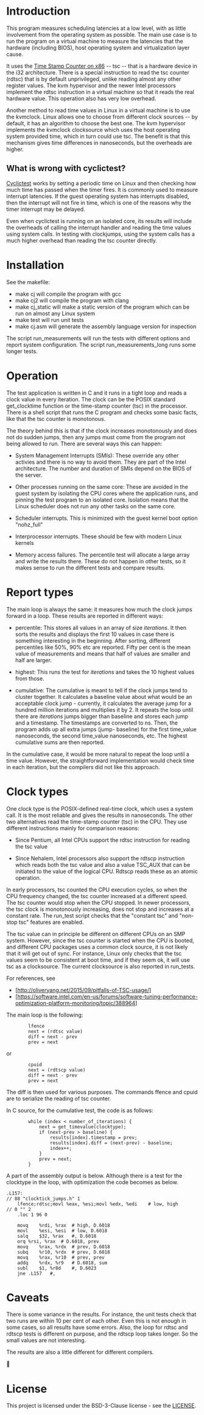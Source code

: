 # Introduction

This program measures scheduling latencies at a low level, with as little involvement from the operating system as possible. The main use case is to run the program on a virtual machine to measure the latencies that the hardware (including BIOS), host operating system and virtualization layer cause.

It uses the [Time Stamp Counter on x86](https://en.wikipedia.org/wiki/Time_Stamp_Counter) -- tsc --  that is a hardware device in the i32 architecture. There is a special instruction to read the tsc counter (rdtsc) that is by default unprivileged, unlike reading almost any other register values. The kvm hypervisor and the newer Intel processors implement the rdtsc instruction in a virtual machine so that it reads the real hardware value. This operation also has very low overhead.

Another method to read time values in Linux in a virtual machine is to use the kvmclock. Linux allows one to choose from different clock sources -- by default, it has an algorithm to choose the best one. The kvm hypervisor implements the kvmclock clocksource which uses the host operating system provided time, which in turn could use tsc. The benefit is that this mechanism gives time differences in nanoseconds, but the overheads are higher.

## What is wrong with cyclictest?

[Cyclictest](https://rt.wiki.kernel.org/index.php/Cyclictest) works by setting a periodic time on Linux and then checking how much time has passed when the timer fires. It is commonly used to measure interrupt latencies. If the guest operating system has interrupts disabled, then the interrupt will not fire in time, which is one of the reasons why the timer interrupt may be delayed.

Even when cyclictest is running on an isolated core, its results will include the overheads of calling the interrupt handler and reading the time values using system calls. In testing with clockjumps, using the system calls has a much higher overhead than reading the tsc counter directly.


# Installation 

See the makefile:

- make cj will compile the program with gcc
- make cj2 will compile the program with clang 
- make cj_static will make a static version of the program which can be run on almost any Linux system
- make test will run unit tests
- make cj.asm will generate the assembly language version for inspection

The script run_measurements will run the tests with different options and report system configuration.
The script run_measurements_long runs some longer tests.


# Operation

The test application is written in C and it runs in a tight loop and reads a clock value in every iteration. The clock can be the POSIX standard get_clocktime function or the time-stamp counter (tsc) in the processor. There is a shell script that runs the C program and checks some basic facts, like that the tsc counter is monotonous.
  
The theory behind this is that if the clock increases monotonously and does not do sudden jumps, then any jumps must come from the program not being allowed to run. There are several ways this can happen:

- System Management Interrupts (SMIs): These override any other activies and there is no way to avoid them. They are part of the Intel architecture. The number and duration of SMIs depend on the BIOS of the server.

- Other processes running on the same core: These are avoided in the guest system by isolating the CPU cores where the application runs, and pinning the test program to an isolated core. Isolation means that the Linux scheduler does not run any other tasks on the same core.

- Scheduler interrupts. This is minimized with the guest kernel boot option "nohz_full"

- Interprocessor interrupts. These should be few with modern Linux kernels

- Memory access failures. The percentile test will allocate a large array and write the results there. These do not happen in other tests, so it makes sense to run the different tests and compare results.


# Report types

The main loop is always the same: it measures how much the clock jumps forward in a loop. These results are reported in different ways:

- percentile: This stores all values in an array of size _iterations_. It then sorts the results and displays the first 10 values in case there is something interesting in the beginning. After sorting, different percentiles like 50%, 90% etc are reported. Fifty per cent is the mean value of measurements and means that half of values are smaller and half are larger.

- highest: This runs the test for _iterations_ and takes the 10 highest values from those.

- cumulative: The cumulative is meant to tell if the clock jumps tend to cluster together. It calculates a baseline value about what would be an acceptable clock jump - currently, it calculates the average jump for a hundred million iterations and multiplies it by 2. It repeats the loop until there are _iterations_ jumps bigger than baseline and stores each jump and a timestamp.  The timestamps are converted to ns. Then, the program adds up all extra jumps (jump- baseline) for the first time_value nanoseconds, the second time_value nanoseconds, etc. The highest cumulative sums are then reported. 

In the cumulative case, it would be more natural to repeat the loop until a time value. However, the straightforward implementation would check time in each iteration, but the compilers did not like this approach. 


# Clock types

One clock type is the POSIX-defined real-time clock, which uses a system call. It is the most reliable and gives the results in nanoseconds. The other two alternatives read the time-stamp counter (tsc) in the CPU. They use different instructions mainly for comparison reasons:

- Since Pentium, all Intel CPUs support the rdtsc instruction for reading the tsc value

- Since Nehalem, Intel processors also support the rdtscp instruction which reads both the tsc value and also a value TSC_AUX that can be initiated to the value of the logical CPU. Rdtscp reads these as an atomic operation.

In early processors, tsc counted the CPU execution cycles, so when the CPU frequency changed, the tsc counter increased at a different speed. The tsc counter would stop when the CPU stopped. In newer processors, the tsc clock is monotonously increasing, does not stop and increases at a constant rate. The run_test script checks that the "constant tsc" and "non-stop tsc" features are enabled.

The tsc value can in principle be different on different CPUs on an SMP system. However, since the tsc counter is started when the CPU is booted, and different CPU packages uses a common clock source, it is not likely that it will get out of sync. For instance, Linux only checks that the tsc values seem to be consistent at boot time, and if they seem ok, it will use tsc as a clocksource.  The current clocksource is also reported in run_tests. 

For references, see

- [http://oliveryang.net/2015/09/pitfalls-of-TSC-usage/]
- [https://software.intel.com/en-us/forums/software-tuning-performance-optimization-platform-monitoring/topic/388964]


The main loop is the following:

```
        lfence
        next = (rdtsc value)        
        diff = next - prev
        prev = next
```

or

```
        cpuid
        next = (rdtscp value)
        diff = next - prev
        prev = next
```

The diff is then used for various purposes. The commands ffence and cpuid are to serialize the reading of tsc counter.

In C source, for the cumulative test, the code is as follows:

```
        while (index < number_of_iterations) {
            next = get_timevalue(clocktype);
            if (next-prev > baseline) {
                results[index].timestamp = prev;
                results[index].diff = (next-prev) - baseline;
                index++;
            }
            prev = next;
        }
```
 
A part of the assembly output is below. Although there is a test for the clocktype in the loop,
with optimization the code becomes as below. 

```
.L157:
// 88 "clocktick_jumps.h" 1
	lfence;rdtsc;movl %eax, %esi;movl %edx, %edi	# low, high
// 0 "" 2
	.loc 1 96 0
	
    movq	%rdi, %rax	# high, D.6018
	movl	%esi, %esi	# low, D.6018
	salq	$32, %rax	#, D.6018
	orq	%rsi, %rax	# D.6018, prev
	movq	%rax, %rdx	# prev, D.6018
	subq	%r10, %rdx	# prev, D.6018
	movq	%rax, %r10	# prev, prev
	addq	%rdx, %r9	# D.6018, sum
	subl	$1, %r8d	#, D.6023
	jne	.L157	#,
```


# Caveats

There is some variance in the results. For instance, the unit tests check that two runs are within 10 per cent of each other. Even this is not enough in some cases, so all results have some errors.  Also, the loop for rdtsc and rdtscp tests is different on purpose, and the rdtscp loop takes longer.  So the small values are not interesting.

The results are also a little different for different compilers.

:penguin:

# License

This project is licensed under the BSD-3-Clause license - see the [LICENSE](LICENSE).
